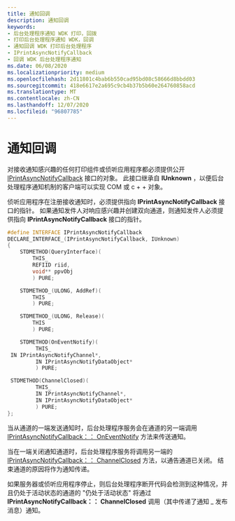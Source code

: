 ```yaml
---
title: 通知回调
description: 通知回调
keywords:
- 后台处理程序通知 WDK 打印，回拨
- 打印后台处理程序通知 WDK，回调
- 通知回调 WDK 打印后台处理程序
- IPrintAsyncNotifyCallback
- 回调 WDK 后台处理程序通知
ms.date: 06/08/2020
ms.localizationpriority: medium
ms.openlocfilehash: 2d11801c4bab6b550cad95bd08c58666d8bbdd03
ms.sourcegitcommit: 418e6617e2a695c9cb4b37b5b60e264760858acd
ms.translationtype: MT
ms.contentlocale: zh-CN
ms.lasthandoff: 12/07/2020
ms.locfileid: "96807785"
---
```

# <a name="notification-callback"></a>通知回调

对接收通知感兴趣的任何打印组件或侦听应用程序都必须提供公开 [IPrintAsyncNotifyCallback](/windows/win32/api/prnasnot/nn-prnasnot-iprintasyncnotifycallback) 接口的对象。 此接口继承自 **IUnknown** ，以便后台处理程序通知机制的客户端可以实现 COM 或 c + + 对象。

侦听应用程序在注册接收通知时，必须提供指向 **IPrintAsyncNotifyCallback** 接口的指针。 如果通知发件人对响应感兴趣并创建双向通道，则通知发件人必须提供指向 **IPrintAsyncNotifyCallback** 接口的指针。

```cpp
#define INTERFACE IPrintAsyncNotifyCallback
DECLARE_INTERFACE_(IPrintAsyncNotifyCallback, IUnknown)
{
    STDMETHOD(QueryInterface)(
        THIS_
        REFIID riid,
        void** ppvObj
        ) PURE;

    STDMETHOD_(ULONG, AddRef)(
        THIS
        ) PURE;

    STDMETHOD_(ULONG, Release)(
        THIS
        ) PURE;

    STDMETHOD(OnEventNotify)(
         THIS_
 IN IPrintAsyncNotifyChannel*,
         IN IPrintAsyncNotifyDataObject*
         ) PURE;

 STDMETHOD(ChannelClosed)(
         THIS_
         IN IPrintAsyncNotifyChannel*,
         IN IPrintAsyncNotifyDataObject*
         ) PURE;
};
```

当从通道的一端发送通知时，后台处理程序服务会在通道的另一端调用 [IPrintAsyncNotifyCallback：： OnEventNotify](/windows/win32/api/prnasnot/nf-prnasnot-iprintasyncnotifycallback-oneventnotify) 方法来传送通知。

当在一端关闭通知通道时，后台处理程序服务将调用另一端的 [IPrintAsyncNotifyCallback：： ChannelClosed](/windows/win32/api/prnasnot/nf-prnasnot-iprintasyncnotifycallback-channelclosed) 方法，以通告通道已关闭。 结束通道的原因将作为通知传递。

如果服务器或侦听应用程序停止，则后台处理程序断开代码会检测到这种情况，并且仍处于活动状态的通道的 "仍处于活动状态" 将通过 **IPrintAsyncNotifyCallback：： ChannelClosed** 调用（其中传递了通知 \_ 发布消息）通知。
